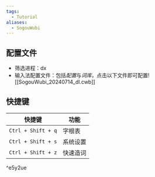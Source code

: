 ```yaml
---
tags:
  - Tutorial
aliases:
  - SogouWubi
---
```

## 配置文件
- 筛选进程：dx 
- 输入法配置文件：包括*配置*与*词库*，点击以下文件即可配置![[SogouWubi_20240714_dl.cwb]]
## 快捷键

| 快捷键                | 功能   |
| ------------------ | ---- |
| `Ctrl + Shift + q` | 字根表  |
| `Ctrl + Shift + s` | 系统设置 |
| `Ctrl + Shift + z` | 快速造词 |

^e5y2ue